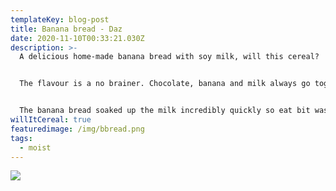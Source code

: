 ```yaml
---
templateKey: blog-post
title: Banana bread - Daz
date: 2020-11-10T00:33:21.030Z
description: >-
  A delicious home-made banana bread with soy milk, will this cereal? 


  The flavour is a no brainer. Chocolate, banana and milk always go together, no matter the consistency/texture/vessel.


  The banana bread soaked up the milk incredibly quickly so eat bit was quite wet. This gave an incredibly smooth mouth texture that allowed for dangerously fast food consumption. I could probably eata whole banana bread loaf in three bites with this method. Very smashable.
willItCereal: true
featuredimage: /img/bbread.png
tags:
  - moist
---
```

![](/img/bbread.png)